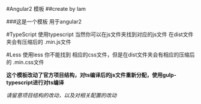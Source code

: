 #Angular2 模板
##create by lam

###这是一个模板  用于angular2   

#TypeScript
使用typescript  当然你可以在js文件夹找到对应的js文件
在dist文件夹会有压缩后的 .min.js文件


#Less
使用less  你不能找到 相应的css文件，但是在dist文件夹会有相应的压缩后的 .min.css文件

**这个模板改动了官方项目结构，对ts编译后的js文件重新分配，使用gulp-typescript进行对ts编译**

*请留意项目结构的改动，以及对相关配置的改动*




